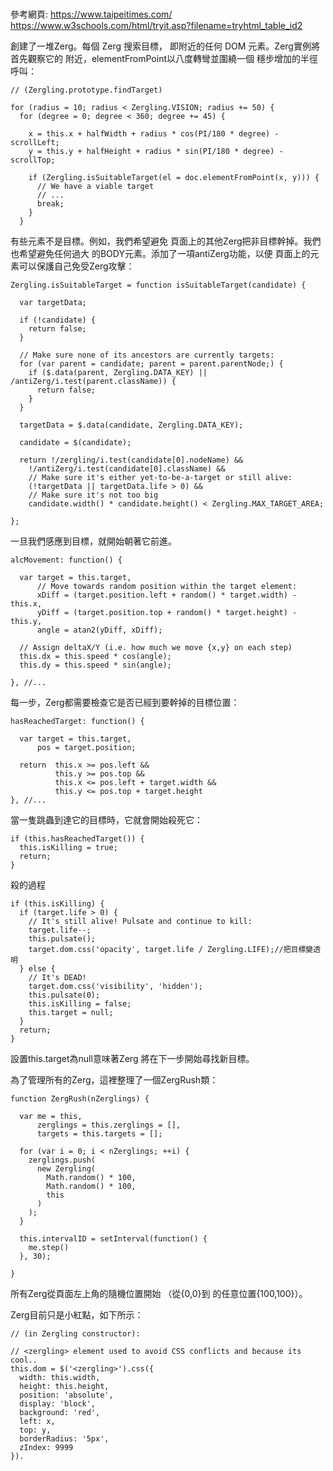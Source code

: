 #
參考網頁: https://www.taipeitimes.com/
https://www.w3schools.com/html/tryit.asp?filename=tryhtml_table_id2

創建了一堆Zerg。每個 Zerg 搜索目標，
即附近的任何 DOM 元素。Zerg實例將首先觀察它的
附近，elementFromPoint以八度轉彎並圍繞一個
穩步增加的半徑呼叫：
```
// (Zergling.prototype.findTarget)
 
for (radius = 10; radius < Zergling.VISION; radius += 50) {
  for (degree = 0; degree < 360; degree += 45) {
 
    x = this.x + halfWidth + radius * cos(PI/180 * degree) - scrollLeft;
    y = this.y + halfHeight + radius * sin(PI/180 * degree) - scrollTop;
 
    if (Zergling.isSuitableTarget(el = doc.elementFromPoint(x, y))) {
      // We have a viable target
      // ...
      break;
    }
  }

```
有些元素不是目標。例如，我們希望避免
頁面上的其他Zerg把非目標幹掉。我們也希望避免任何過大
的BODY元素。添加了一項antiZerg功能，以便
頁面上的元素可以保護自己免受Zerg攻擊：

```
Zergling.isSuitableTarget = function isSuitableTarget(candidate) {
 
  var targetData;
 
  if (!candidate) {
    return false;
  }
 
  // Make sure none of its ancestors are currently targets:
  for (var parent = candidate; parent = parent.parentNode;) {
    if ($.data(parent, Zergling.DATA_KEY) || /antiZerg/i.test(parent.className)) {
      return false;
    }
  }
 
  targetData = $.data(candidate, Zergling.DATA_KEY);
 
  candidate = $(candidate);
 
  return !/zergling/i.test(candidate[0].nodeName) &&
    !/antiZerg/i.test(candidate[0].className) && 
    // Make sure it's either yet-to-be-a-target or still alive:
    (!targetData || targetData.life > 0) &&
    // Make sure it's not too big
    candidate.width() * candidate.height() < Zergling.MAX_TARGET_AREA;
 
};
```

一旦我們感應到目標，就開始朝著它前進。

```
alcMovement: function() {
 
  var target = this.target,
      // Move towards random position within the target element:
      xDiff = (target.position.left + random() * target.width) - this.x,
      yDiff = (target.position.top + random() * target.height) - this.y,
      angle = atan2(yDiff, xDiff);
 
  // Assign deltaX/Y (i.e. how much we move {x,y} on each step)
  this.dx = this.speed * cos(angle);
  this.dy = this.speed * sin(angle);
 
}, //...
```

每一步，Zerg都需要檢查它是否已經到要幹掉的目標位置：

```
hasReachedTarget: function() {
 
  var target = this.target,
      pos = target.position;
 
  return  this.x >= pos.left &&
          this.y >= pos.top &&
          this.x <= pos.left + target.width &&
          this.y <= pos.top + target.height
}, //...
```

當一隻跳蟲到達它的目標時，它就會開始殺死它：

```
if (this.hasReachedTarget()) {
  this.isKilling = true;
  return;
}
```

殺的過程

```
if (this.isKilling) {
  if (target.life > 0) {
    // It's still alive! Pulsate and continue to kill:
    target.life--;
    this.pulsate();
    target.dom.css('opacity', target.life / Zergling.LIFE);//把目標變透明
  } else {
    // It's DEAD! 
    target.dom.css('visibility', 'hidden');
    this.pulsate(0);
    this.isKilling = false;
    this.target = null;
  }
  return;
}
```
設置this.target為null意味著Zerg
將在下一步開始尋找新目標。

為了管理所有的Zerg，這裡整理了一個ZergRush類：

```
function ZergRush(nZerglings) {
 
  var me = this,
      zerglings = this.zerglings = [],
      targets = this.targets = [];
 
  for (var i = 0; i < nZerglings; ++i) {
    zerglings.push(
      new Zergling(
        Math.random() * 100,
        Math.random() * 100,
        this
      )
    );
  }
 
  this.intervalID = setInterval(function() {
    me.step()
  }, 30);
 
}
```


所有Zerg從頁面左上角的隨機位置開始
（從{0,0}到 的任意位置{100,100}）。

Zerg目前只是小紅點，如下所示：

```
// (in Zergling constructor):
 
// <zergling> element used to avoid CSS conflicts and because its cool..
this.dom = $('<zergling>').css({
  width: this.width,
  height: this.height,
  position: 'absolute',
  display: 'block',
  background: 'red',
  left: x,
  top: y,
  borderRadius: '5px',
  zIndex: 9999
}).
```
